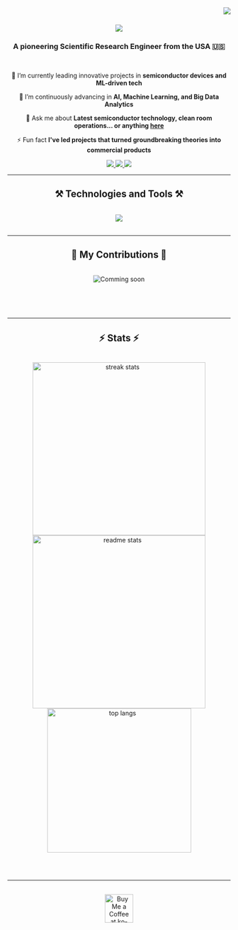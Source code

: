 <img align="right" src="https://visitor-badge.laobi.icu/badge?page_id=yourGitHub.yourGitHub" />

<h1 align="center">
    <img src="https://readme-typing-svg.herokuapp.com/?font=Righteous&size=35&center=true&vCenter=true&width=500&height=70&duration=4000&lines=Hi+There!+👋;+I'm+Ander!;" />
</h1>

<h3 align="center">A pioneering Scientific Research Engineer from the USA 🇺🇸</h3>

<br/>

<div align="center">
 
 🔭 I’m currently leading innovative projects in **semiconductor devices and ML-driven tech**

 🌱 I’m continuously advancing in **AI, Machine Learning, and Big Data Analytics**

💬 Ask me about **Latest semiconductor technology, clean room operations... or anything [here](https://github.com/yourGitHub/yourGitHub/issues)**

⚡ Fun fact **I've led projects that turned groundbreaking theories into commercial products**

 </div>
 
<div align="center"> 
  <a href="linnps@gmail.com">
    <img src="https://img.shields.io/badge/Gmail-333333?style=for-the-badge&logo=gmail&logoColor=red" />
  </a>
  <a href="https://www.linkedin.com/in/li-kai-lin/" target="_blank">
    <img src="https://img.shields.io/badge/LinkedIn-0077B5?style=for-the-badge&logo=linkedin&logoColor=white" target="_blank" />
  </a>
  <a href="https://linnps.github.io/cv/index.html" target="_blank">
     <img src="https://img.shields.io/badge/Portfolio-FF5722?style=for-the-badge&logo=todoist&logoColor=white" target="_blank" />
  </a>
</div>

 <hr/>
 
<h2 align="center">⚒️ Technologies and Tools ⚒️</h2>
<br/>
<div align="center">
    <img src="https://skillicons.dev/icons?i=python,java,javascript,nodejs,react,mysql,mongodb,aws,docker,git,tensorflow,matlab" /><br>
</div>

<br/>
<hr/>

<div align="center">
  <h2>🔬 My Contributions 🔬</h2>
  <br>
  <img alt="Comming soon" src="https://raw.githubusercontent.com/linnps/linnps/output/github-contribution-grid-snake.svg" />
  
  <br/><br/><br/>
</div>

<hr/>

<h2 align="center">⚡ Stats ⚡</h2>
<br>
<div align=center>
  <img width=390 src="https://github-readme-streak-stats-yourGitHub.vercel.app/?user=yourGitHub&count_private=true&theme=react&border_radius=10" alt="streak stats"/>
  <img width=390 src="https://github-readme-stats-yourGitHub.vercel.app/api?username=yourGitHub&count_private=true&show_icons=true&theme=react&rank_icon=github&border_radius=10" alt="readme stats" />
  <br/>
  <img width=325 align="center" src="https://github-readme-stats-yourGitHub.vercel.app/api/top-langs/?username=yourGitHub&langs_count=8&layout=compact&theme=react&border_radius=10&size_weight=0.5&count_weight=0.5&exclude_repo=github-readme-stats" alt="top langs" />
</div>

<br/><br/>

<hr/>

<br/>

<div align="center">
<a href='https://ko-fi.com/yourKoFiID' target='_blank'><img height='64' style='border:0px;height:64px;' src='https://storage.ko-fi.com/cdn/kofi1.png?v=3' border='0' alt='Buy Me a Coffee at ko-fi.com' /></a>
</div>

<br/>
